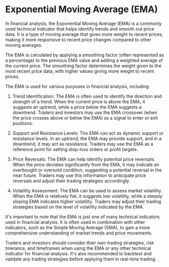 # Exponential Moving Average (EMA)

In financial analysis, the Exponential Moving Average (EMA) is a commonly used technical indicator that helps identify trends and smooth out price data. It is a type of moving average that gives more weight to recent prices, making it more responsive to recent price changes compared to other moving averages.

The EMA is calculated by applying a smoothing factor (often represented as a percentage) to the previous EMA value and adding a weighted average of the current price. The smoothing factor determines the weight given to the most recent price data, with higher values giving more weight to recent prices.

The EMA is used for various purposes in financial analysis, including:

1. Trend Identification: The EMA is often used to identify the direction and strength of a trend. When the current price is above the EMA, it suggests an uptrend, while a price below the EMA suggests a downtrend. Traders and investors may use the EMA crossover (when the price crosses above or below the EMA) as a signal to enter or exit positions.

2. Support and Resistance Levels: The EMA can act as dynamic support or resistance levels. In an uptrend, the EMA may provide support, and in a downtrend, it may act as resistance. Traders may use the EMA as a reference point for setting stop-loss orders or profit targets.

3. Price Reversals: The EMA can help identify potential price reversals. When the price deviates significantly from the EMA, it may indicate an overbought or oversold condition, suggesting a potential reversal in the near future. Traders may use this information to anticipate price reversals and adjust their trading strategies accordingly.

4. Volatility Assessment: The EMA can be used to assess market volatility. When the EMA is relatively flat, it suggests low volatility, while a steeply sloping EMA indicates higher volatility. Traders may adjust their trading strategies based on the level of volatility indicated by the EMA.

It's important to note that the EMA is just one of many technical indicators used in financial analysis. It is often used in combination with other indicators, such as the Simple Moving Average (SMA), to gain a more comprehensive understanding of market trends and price movements.

Traders and investors should consider their own trading strategies, risk tolerance, and timeframes when using the EMA or any other technical indicator for financial analysis. It's also recommended to backtest and validate any trading strategies before applying them in real-time trading.
